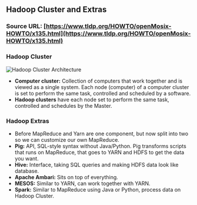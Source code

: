 ## Hadoop Cluster and Extras

### Source URL: [https://www.tldp.org/HOWTO/openMosix-HOWTO/x135.html](https://www.tldp.org/HOWTO/openMosix-HOWTO/x135.html)

### Hadoop Cluster
![Hadoop Cluster Architecture](https://i.ibb.co/qWtGn1t/Screen-Shot-2020-08-18-at-11-05-03.png)
- **Computer cluster:** Collection of computers that work together and is viewed as a single system. Each node (computer) of a computer cluster is set to perform the same task, controlled and scheduled by a software.
- **Hadoop clusters** have each node set to perform the same task, controlled and schedules by the Master.

### Hadoop Extras
- Before MapReduce and Yarn are one component, but now split into two so we can customize our own MapReduce.
- **Pig:** API, SQL-style syntax without Java/Python. Pig transforms scripts that runs on MapReduce, that goes to YARN and HDFS to get the data you want.
- **Hive:** Interface, taking SQL queries and making HDFS data look like database.
- **Apache Ambari:** Sits on top of everything.
- **MESOS:** Similar to YARN, can work together with YARN.
- **Spark:** Similar to MapReduce using Java or Python, process data on Hadoop Cluster.
<!--stackedit_data:
eyJoaXN0b3J5IjpbMzU4Mzg0NTk4XX0=
-->